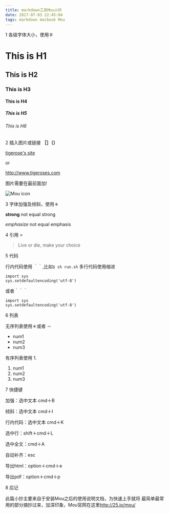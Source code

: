 ```yaml
---
title: markdown工具Mou小抄
date: 2017-07-03 22:45:04
tags: markdown macbook Mou
---
```

1 各级字体大小，使用＃
# This is H1
## This is H2
### This is H3
#### This is H4
##### This is H5
###### This is H6

2 插入图片或链接 **［］（）**

[tigerose's site](http://www.tigeroses.com)

or

<http://www.tigeroses.com>

图片需要在最前面加!

![Mou icon](http://25.io/mou/Mou_128.png)

3 字体加强及倾斜，使用＊

**strong** not equal strong

*emphasize* not equal emphasis

4 引用 >

> Live or die, make your choice 

5 代码

行内代码使用 ｀｀,比如`$ sh run.sh`
多行代码使用缩进

    import sys
    sys.setdefaultencoding('utf-8')
        
或者｀｀｀

```
import sys
sys.setdefaultencoding('utf-8')
```
    
6 列表

无序列表使用＊或者 －

* num1
* num2
* num3

有序列表使用 1.

1. num1
2. num2
3. num3

7 快捷键

加强：选中文本 cmd＋B

倾斜：选中文本 cmd＋I

行内代码：选中文本 cmd＋K

选中行：shift＋cmd＋L

选中全文：cmd＋A

自动补齐：esc

导出html：option＋cmd＋e

导出pdf：option＋cmd＋p

8 后记

此篇小抄主要来自于安装Mou之后的使用说明文档，为快速上手就将
最简单最常用的部分摘抄过来，加深印象，Mou官网在这里<http://25.io/mou/>
